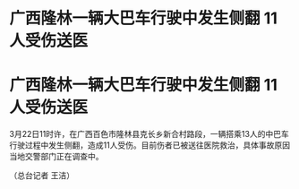 # 广西隆林一辆大巴车行驶中发生侧翻 11人受伤送医

# 广西隆林一辆大巴车行驶中发生侧翻 11人受伤送医

3月22日11时许，在广西百色市隆林县克长乡新合村路段，一辆搭乘13人的中巴车行驶过程中发生侧翻，造成11人受伤。目前伤者已被送往医院救治，具体事故原因当地交警部门正在调查中。

（总台记者 王洁）

